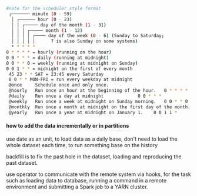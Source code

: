 ```bash
#note for the scheduler style format 
 ┌─────── minute (0 - 59)
  │ ┌────── hour (0 - 23)
  │ │ ┌───── day of the month (1 - 31)
  │ │ │ ┌───── month (1 - 12)
  │ │ │ │ ┌──── day of the week (0 - 6) (Sunday to Saturday;
  │ │ │ │ │      7 is also Sunday on some systems)
  * * * * * 
0 * * * * = hourly (running on the hour)
0 0 * * * = daily (running at midnight)
0 0 * * 0 = weekly (running at midnight on Sunday)
0 0 1 * * = midnight on the first of every month
 45 23 * * SAT = 23:45 every Saturday 
 0 0 * * MON-FRI = run every weekday at midnight 
 @once     Schedule once and only once.    -
 @hourly   Run once an hour at the beginning of the hour.   0 * * * *
 @daily    Run once a day at midnight             0 0 * * *
 @weekly   Run once a week at midnight on Sunday morning.   0 0 * * 0
 @monthly  Run once a month at midnight on the first day of the month.   0 0 1 * *
 @yearly   Run once a year at midnight on January 1.    0 0 1 1 *
 ```

 #### how to add the data incrementally or in partitions
use date as an unit, to load data as a daily base, don't need to load the whole dataset each time, to run something base on the history<br/>

backfill is to fix the past hole in the dataset, loading and reproducing the past dataset.<br/>

use operator to communicate with the remote system via hooks, for the task such as loading data to database, running a command in a remote environment and submitting a Spark job to a YARN cluster.